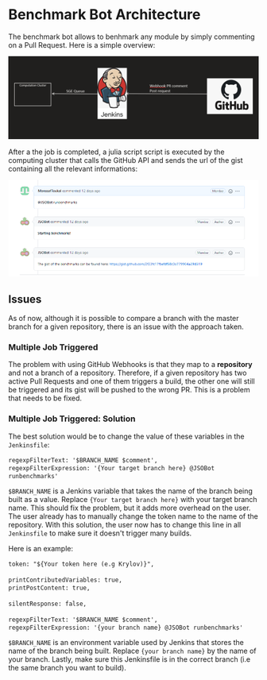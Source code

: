 # Benchmark Bot Architecture

The benchmark bot allows to benhmark any module by simply commenting on a Pull Request. Here is a simple overview:

<img src="images/architecture.png">

After a the job is completed, a julia script script is executed by the computing cluster that calls the GitHub API and sends the url of the gist containing all the relevant informations:

<img src= "images/image1.png">


## Issues

As of now, although it is possible to compare a branch with the master branch for a given repository, there is an issue with the approach taken.

### Multiple Job Triggered

The problem with using GitHub Webhooks is that they map to a **repository** and not a branch of a repository. Therefore, if a given repository has two active Pull Requests and one of them triggers a build, the other one will still be triggered and its gist will be pushed to the wrong PR. This is a problem that needs to be fixed.

### Multiple Job Triggered: Solution

The best solution would be to change the value of these variables in the `Jenkinsfile`:

```
regexpFilterText: '$BRANCH_NAME $comment',
regexpFilterExpression: '{Your target branch here} @JSOBot runbenchmarks'
```

`$BRANCH_NAME` is a Jenkins variable that takes the name of the branch being built as a value. Replace `{Your target branch here}` with your target branch name. This should fix the problem, but it adds more overhead on the user. The user already has to manually change the token name to the name of the repository. With this solution, the user now has to change this line in all `Jenkinsfile` to make sure it doesn't trigger many builds.

Here is an example: 

```
token: "${Your token here (e.g Krylov)}",

printContributedVariables: true,
printPostContent: true,

silentResponse: false,

regexpFilterText: '$BRANCH_NAME $comment',
regexpFilterExpression: '{your branch name} @JSOBot runbenchmarks'

```
`$BRANCH_NAME` is an environment variable used by Jenkins that stores the name of the branch being built. Replace `{your branch name}` by the name of your branch. Lastly, make sure this Jenkinsfile is in the correct branch (i.e the same branch you want to build).